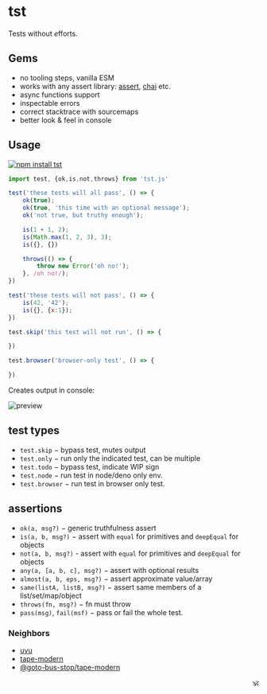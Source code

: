 # tst

Tests without <em>e</em>fforts.

## Gems

* no tooling steps, vanilla ESM
* works with any assert library: [assert](https://www.npmjs.com/package/assert), [chai](https://www.npmjs.com/package/chai) etc.
* async functions support
* inspectable errors
* correct stacktrace with sourcemaps
* better look & feel in console

## Usage

[![npm install tst](https://nodei.co/npm/tst.png?mini=true)](https://npmjs.org/package/tst/)

```js
import test, {ok,is,not,throws} from 'tst.js'

test('these tests will all pass', () => {
	ok(true);
	ok(true, 'this time with an optional message');
	ok('not true, but truthy enough');

	is(1 + 1, 2);
	is(Math.max(1, 2, 3), 3);
	is({}, {})

	throws(() => {
		throw new Error('oh no!');
	}, /oh no!/);
})

test('these tests will not pass', () => {
	is(42, '42');
	is({}, {x:1});
})

test.skip('this test will not run', () => {

})

test.browser('browser-only test', () => {

})
```

Creates output in console:

![preview](./preview.png)

## test types

* `test.skip` − bypass test, mutes output
* `test.only` − run only the indicated test, can be multiple
* `test.todo` − bypass test, indicate WIP sign
* `test.node` − run test in node/deno only env.
* `test.browser` − run test in browser only test.
<!-- * `test.demo` − demo run, ignores  doesn't count. -->

## assertions

* `ok(a, msg?)` − generic truthfulness assert
* `is(a, b, msg?)` − assert with `equal` for primitives and `deepEqual` for objects
* `not(a, b, msg?)` - assert with `equal` for primitives and `deepEqual` for objects
* `any(a, [a, b, c], msg?)` − assert with optional results
* `almost(a, b, eps, msg?)` − assert approximate value/array
* `same(listA, listB, msg?)` − assert same members of a list/set/map/object
* `throws(fn, msg?)` − fn must throw
* `pass(msg)`, `fail(msf)` − pass or fail the whole test.

### Neighbors

* [uvu](https://github.com/lukeed/uvu)
* [tape-modern](https://ghub.io/tape-modern)
* [@goto-bus-stop/tape-modern](https://github.com/goto-bus-stop/tape-modern#readme)

<p align="right">🕉️</p>
